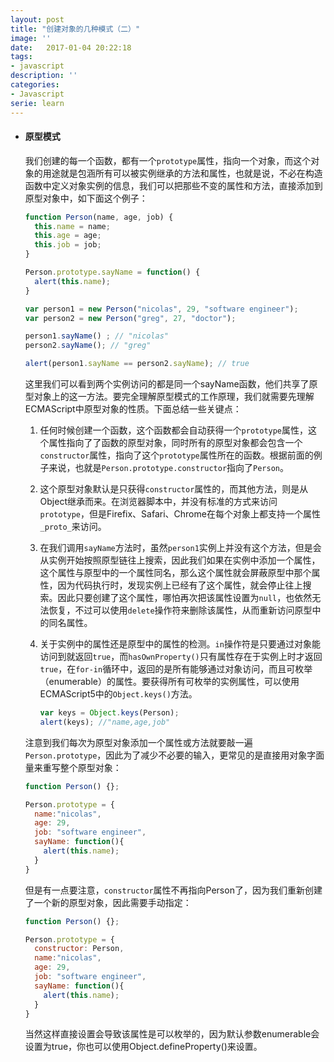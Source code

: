 ```yaml
---
layout: post
title: "创建对象的几种模式（二）"
image: ''
date:   2017-01-04 20:22:18
tags:
- javascript
description: ''
categories:
- Javascript
serie: learn
---
```


- #### 原型模式

  我们创建的每一个函数，都有一个`prototype`属性，指向一个对象，而这个对象的用途就是包涵所有可以被实例继承的方法和属性，也就是说，不必在构造函数中定义对象实例的信息，我们可以把那些不变的属性和方法，直接添加到原型对象中，如下面这个例子：

  ```javascript
  function Person(name, age, job) {
    this.name = name;
    this.age = age;
    this.job = job;
  }

  Person.prototype.sayName = function() {
    alert(this.name);
  }

  var person1 = new Person("nicolas", 29, "software engineer");
  var person2 = new Person("greg", 27, "doctor");

  person1.sayName() ; // "nicolas"
  person2.sayName(); // "greg"

  alert(person1.sayName == person2.sayName); // true
  ```

  这里我们可以看到两个实例访问的都是同一个sayName函数，他们共享了原型对象上的这一方法。要完全理解原型模式的工作原理，我们就需要先理解ECMAScript中原型对象的性质。下面总结一些关键点：

  1. 任何时候创建一个函数，这个函数都会自动获得一个`prototype`属性，这个属性指向了了函数的原型对象，同时所有的原型对象都会包含一个`constructor`属性，指向了这个`prototype`属性所在的函数。根据前面的例子来说，也就是`Person.prototype.constructor`指向了`Person`。

  2. 这个原型对象默认是只获得`constructor`属性的，而其他方法，则是从Object继承而来。在浏览器脚本中，并没有标准的方式来访问`prototype`，但是Firefix、Safari、Chrome在每个对象上都支持一个属性`_proto_`来访问。

  3. 在我们调用`sayName`方法时，虽然`person1`实例上并没有这个方法，但是会从实例开始按照原型链往上搜索，因此我们如果在实例中添加一个属性，这个属性与原型中的一个属性同名，那么这个属性就会屏蔽原型中那个属性，因为代码执行时，发现实例上已经有了这个属性，就会停止往上搜索。因此只要创建了这个属性，哪怕再次把该属性设置为`null`，也依然无法恢复，不过可以使用`delete`操作符来删除该属性，从而重新访问原型中的同名属性。

  4. 关于实例中的属性还是原型中的属性的检测。`in`操作符是只要通过对象能访问到就返回`true`，而`hasOwnProperty()`只有属性存在于实例上时才返回`true`，在`for-in`循环中，返回的是所有能够通过对象访问，而且可枚举（enumerable）的属性。要获得所有可枚举的实例属性，可以使用ECMAScript5中的`Object.keys()`方法。

     ```javascript
     var keys = Object.keys(Person);
     alert(keys); //"name,age,job"
     ```

  注意到我们每次为原型对象添加一个属性或方法就要敲一遍`Person.prototype`，因此为了减少不必要的输入，更常见的是直接用对象字面量来重写整个原型对象：

  ```javascript
  function Person() {};

  Person.prototype = {
    name:"nicolas",
    age: 29,
    job: "software engineer",
    sayName: function(){
      alert(this.name);
    }
  }
  ```

  但是有一点要注意，`constructor`属性不再指向Person了，因为我们重新创建了一个新的原型对象，因此需要手动指定：

  ```javascript
  function Person() {};

  Person.prototype = {
    constructor: Person,
    name:"nicolas",
    age: 29,
    job: "software engineer",
    sayName: function(){
      alert(this.name);
    }
  }
  ```

  当然这样直接设置会导致该属性是可以枚举的，因为默认参数enumerable会设置为true，你也可以使用Object.defineProperty()来设置。

  ​